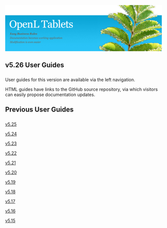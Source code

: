 <img src="img/OpenLHome.png" width="700">

<h2 style="margin-bottom:1.25em;">v5.26 User Guides</h2>

User guides for this version are available via the left navigation.

HTML guides have links to the GitHub source repository, via which visitors can easily propose documentation updates.

<h2 style="margin-top:1.25em; margin-bottom:1.25em;"> Previous User Guides</h2>

[v5.25](https://openldocs.readthedocs.io/en/v5.25/)

[v5.24](https://openldocs.readthedocs.io/en/v5.24/)

[v5.23](https://openldocs.readthedocs.io/en/v5.23/)

[v5.22](https://openldocs.readthedocs.io/en/v5.22/)

[v5.21](https://openldocs.readthedocs.io/en/v5.21/)

[v5.20](https://openldocs.readthedocs.io/en/v5.20/)

[v5.19](https://openldocs.readthedocs.io/en/v5.19/)

[v5.18](https://openldocs.readthedocs.io/en/v5.18/)

[v5.17](https://openldocs.readthedocs.io/en/v5.17/)

[v5.16](https://openldocs.readthedocs.io/en/v5.16/)

[v5.15](https://openldocs.readthedocs.io/en/v5.15/)
